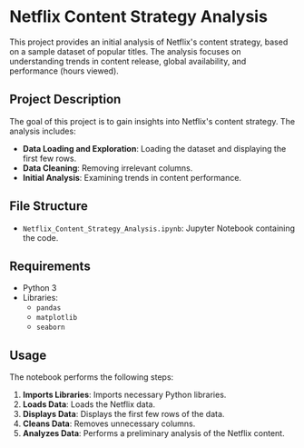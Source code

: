 # Netflix Content Strategy Analysis

This project provides an initial analysis of Netflix's content strategy, based on a sample dataset of popular titles.  The analysis focuses on understanding trends in content release, global availability, and performance (hours viewed).

## Project Description

The goal of this project is to gain insights into Netflix's content strategy.  The analysis includes:

* **Data Loading and Exploration**: Loading the dataset and displaying the first few rows.
* **Data Cleaning**:  Removing irrelevant columns.
* **Initial Analysis**:  Examining trends in content performance.

##   File Structure

* `Netflix_Content_Strategy_Analysis.ipynb`: Jupyter Notebook containing the code.

##   Requirements

* Python 3
* Libraries:
    * `pandas`
    * `matplotlib`
    * `seaborn`

##   Usage

The notebook performs the following steps:

1.  **Imports Libraries**: Imports necessary Python libraries.
2.  **Loads Data**: Loads the Netflix data.
3.  **Displays Data**:  Displays the first few rows of the data.
4.  **Cleans Data**: Removes unnecessary columns.
5.  **Analyzes Data**: Performs a preliminary analysis of the Netflix content.
